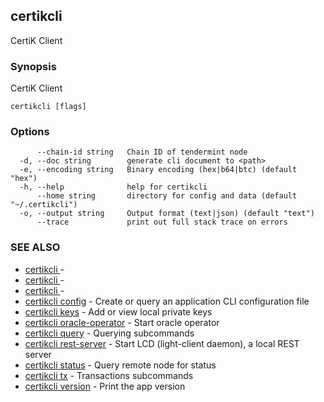 ## certikcli

CertiK Client

### Synopsis

CertiK Client

```
certikcli [flags]
```

### Options

```
      --chain-id string   Chain ID of tendermint node
  -d, --doc string        generate cli document to <path>
  -e, --encoding string   Binary encoding (hex|b64|btc) (default "hex")
  -h, --help              help for certikcli
      --home string       directory for config and data (default "~/.certikcli")
  -o, --output string     Output format (text|json) (default "text")
      --trace             print out full stack trace on errors
```

### SEE ALSO

* [certikcli ](certikcli_.md)	 - 
* [certikcli ](certikcli_.md)	 - 
* [certikcli ](certikcli_.md)	 - 
* [certikcli config](certikcli_config.md)	 - Create or query an application CLI configuration file
* [certikcli keys](certikcli_keys.md)	 - Add or view local private keys
* [certikcli oracle-operator](certikcli_oracle-operator.md)	 - Start oracle operator
* [certikcli query](certikcli_query.md)	 - Querying subcommands
* [certikcli rest-server](certikcli_rest-server.md)	 - Start LCD (light-client daemon), a local REST server
* [certikcli status](certikcli_status.md)	 - Query remote node for status
* [certikcli tx](certikcli_tx.md)	 - Transactions subcommands
* [certikcli version](certikcli_version.md)	 - Print the app version


